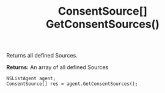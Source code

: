 ﻿---
uid: crmscript_ref_NSListAgent_GetConsentSources
title: ConsentSource[] GetConsentSources()
intellisense: NSListAgent.GetConsentSources
keywords: NSListAgent, GetConsentSources
so.topic: reference
---

Returns all defined Sources.


**Returns:** An array of all defined Sources

```crmscript
NSListAgent agent;
ConsentSource[] res = agent.GetConsentSources();
```

